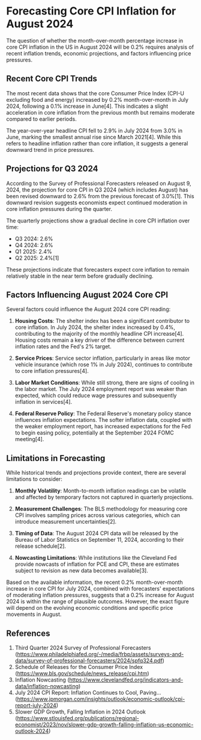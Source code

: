 # Forecasting Core CPI Inflation for August 2024

The question of whether the month-over-month percentage increase in core CPI inflation in the US in August 2024 will be 0.2% requires analysis of recent inflation trends, economic projections, and factors influencing price pressures.

## Recent Core CPI Trends

The most recent data shows that the core Consumer Price Index (CPI-U excluding food and energy) increased by 0.2% month-over-month in July 2024, following a 0.1% increase in June[4]. This indicates a slight acceleration in core inflation from the previous month but remains moderate compared to earlier periods.

The year-over-year headline CPI fell to 2.9% in July 2024 from 3.0% in June, marking the smallest annual rise since March 2021[4]. While this refers to headline inflation rather than core inflation, it suggests a general downward trend in price pressures.

## Projections for Q3 2024

According to the Survey of Professional Forecasters released on August 9, 2024, the projection for core CPI in Q3 2024 (which includes August) has been revised downward to 2.6% from the previous forecast of 3.0%[1]. This downward revision suggests economists expect continued moderation in core inflation pressures during the quarter.

The quarterly projections show a gradual decline in core CPI inflation over time:
- Q3 2024: 2.6%
- Q4 2024: 2.6%
- Q1 2025: 2.4%
- Q2 2025: 2.4%[1]

These projections indicate that forecasters expect core inflation to remain relatively stable in the near term before gradually declining.

## Factors Influencing August 2024 Core CPI

Several factors could influence the August 2024 core CPI reading:

1. **Housing Costs**: The shelter index has been a significant contributor to core inflation. In July 2024, the shelter index increased by 0.4%, contributing to the majority of the monthly headline CPI increase[4]. Housing costs remain a key driver of the difference between current inflation rates and the Fed's 2% target.

2. **Service Prices**: Service sector inflation, particularly in areas like motor vehicle insurance (which rose 1% in July 2024), continues to contribute to core inflation pressures[4].

3. **Labor Market Conditions**: While still strong, there are signs of cooling in the labor market. The July 2024 employment report was weaker than expected, which could reduce wage pressures and subsequently inflation in services[4].

4. **Federal Reserve Policy**: The Federal Reserve's monetary policy stance influences inflation expectations. The softer inflation data, coupled with the weaker employment report, has increased expectations for the Fed to begin easing policy, potentially at the September 2024 FOMC meeting[4].

## Limitations in Forecasting

While historical trends and projections provide context, there are several limitations to consider:

1. **Monthly Volatility**: Month-to-month inflation readings can be volatile and affected by temporary factors not captured in quarterly projections.

2. **Measurement Challenges**: The BLS methodology for measuring core CPI involves sampling prices across various categories, which can introduce measurement uncertainties[2].

3. **Timing of Data**: The August 2024 CPI data will be released by the Bureau of Labor Statistics on September 11, 2024, according to their release schedule[2].

4. **Nowcasting Limitations**: While institutions like the Cleveland Fed provide nowcasts of inflation for PCE and CPI, these are estimates subject to revision as new data becomes available[3].

Based on the available information, the recent 0.2% month-over-month increase in core CPI for July 2024, combined with forecasters' expectations of moderating inflation pressures, suggests that a 0.2% increase for August 2024 is within the range of plausible outcomes. However, the exact figure will depend on the evolving economic conditions and specific price movements in August.

## References

1. Third Quarter 2024 Survey of Professional Forecasters (https://www.philadelphiafed.org/-/media/frbp/assets/surveys-and-data/survey-of-professional-forecasters/2024/spfq324.pdf)
2. Schedule of Releases for the Consumer Price Index (https://www.bls.gov/schedule/news_release/cpi.htm)
3. Inflation Nowcasting (https://www.clevelandfed.org/indicators-and-data/inflation-nowcasting)
4. July 2024 CPI Report: Inflation Continues to Cool, Paving... (https://www.jpmorgan.com/insights/outlook/economic-outlook/cpi-report-july-2024)
5. Slower GDP Growth, Falling Inflation in 2024 Outlook (https://www.stlouisfed.org/publications/regional-economist/2023/nov/slower-gdp-growth-falling-inflation-us-economic-outlook-2024)